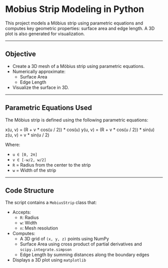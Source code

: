 # Mobius Strip Modeling in Python

This project models a Möbius strip using parametric equations and computes key geometric properties: surface area and edge length. A 3D plot is also generated for visualization.

---

##  Objective

- Create a 3D mesh of a Möbius strip using parametric equations.
- Numerically approximate:
  - Surface Area
  - Edge Length
- Visualize the surface in 3D.

---

##  Parametric Equations Used

The Möbius strip is defined using the following parametric equations:

x(u, v) = (R + v * cos(u / 2)) * cos(u)
y(u, v) = (R + v * cos(u / 2)) * sin(u)
z(u, v) = v * sin(u / 2)


Where:
- `u ∈ [0, 2π]`
- `v ∈ [-w/2, w/2]`
- `R` = Radius from the center to the strip
- `w` = Width of the strip

---

##  Code Structure

The script contains a `MobiusStrip` class that:

- Accepts:
  - `R`: Radius
  - `w`: Width
  - `n`: Mesh resolution
- Computes:
  - A 3D grid of `(x, y, z)` points using NumPy
  - Surface Area using cross product of partial derivatives and `scipy.integrate.simpson`
  - Edge Length by summing distances along the boundary edges
- Displays a 3D plot using `matplotlib`
